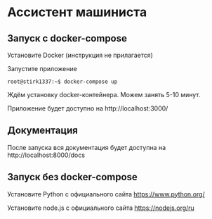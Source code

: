 # Ассистент машиниста
## Запуск с docker-compose

Установите Docker (инструкция не прилагается)

Запустите приложение 

```console
root@stirk1337:~$ docker-compose up
```
Ждём установку docker-контейнера. Можем занять 5-10 минут.

Приложение будет доступно на http://localhost:3000/

## Документация

После запуска вся документация будет доступна на http://localhost:8000/docs

## Запуск без docker-compose

Установите Python с официального сайта https://www.python.org/

Установите node.js с официального сайта https://nodejs.org/ru


